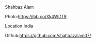 Shahbaz Alam

Photo:https://ibb.co/Xk4WDT8

Location:India

Github:https://github.com/shahbazalam07/
